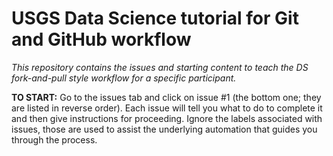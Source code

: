 # USGS Data Science tutorial for Git and GitHub workflow

*This repository contains the issues and starting content to teach the DS fork-and-pull style workflow for a specific participant.*

**TO START:** Go to the issues tab and click on issue #1 (the bottom one; they are listed in reverse order). Each issue will tell you what to do to complete it and then give instructions for proceeding. Ignore the labels associated with issues, those are used to assist the underlying automation that guides you through the process.
